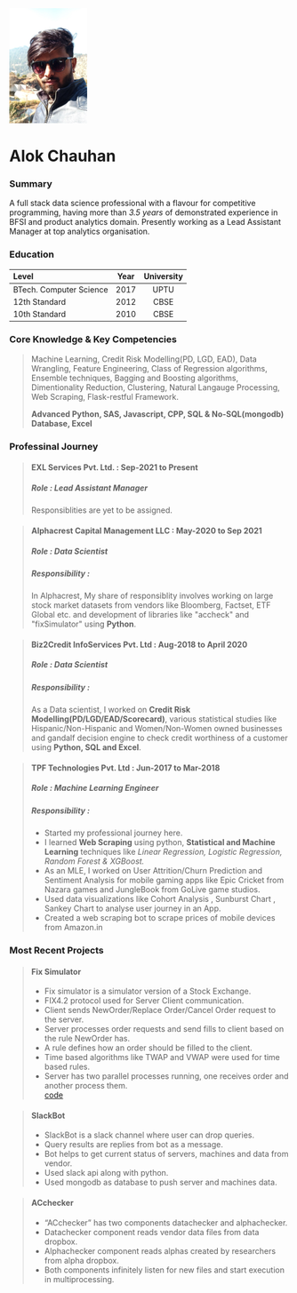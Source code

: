 <div><kbd><img src="Image.png"/></kbd></div>

# Alok Chauhan


### Summary
A full stack data science professional with a flavour for competitive programming, having more than *3.5 years* of demonstrated experience in BFSI and product analytics domain. Presently working as a Lead Assistant Manager at top analytics organisation.

### Education

| Level     |     Year    | University    |
| :---        |    :----:   |   :----:      |
| BTech. Computer Science    |     2017    | UPTU   |
| 12th Standard|   2012     | CBSE   |
| 10th Standard|   2010     | CBSE   |

### Core Knowledge & Key Competencies 
> Machine Learning, Credit Risk Modelling(PD, LGD, EAD), Data Wrangling, Feature Engineering, Class of Regression algorithms, Ensemble techniques, Bagging and Boosting algorithms, Dimentionality Reduction, Clustering, Natural Langauge Processing, Web Scraping, Flask-restful Framework.
> 
> **Advanced Python, SAS, Javascript, CPP, SQL & No-SQL(mongodb) Database, Excel**

### Professinal Journey

> #### EXL Services Pvt. Ltd. : **Sep-2021 to Present**
> ##### Role : Lead Assistant Manager
> Responsiblities are yet to be assigned.


> #### Alphacrest Capital Management LLC : **May-2020 to Sep 2021**
> ##### Role : Data Scientist
> ##### Responsibility : 
> In Alphacrest, My share of responsiblity involves working on large stock market datasets from vendors like Bloomberg, Factset, ETF Global etc. and development of libraries like "accheck" and "fixSimulator" using **Python**.

> #### Biz2Credit InfoServices Pvt. Ltd : **Aug-2018 to April 2020**
> ##### Role : Data Scientist
> ##### Responsibility :
> As a Data scientist,  I worked on **Credit Risk Modelling(PD/LGD/EAD/Scorecard)**, various statistical studies like Hispanic/Non-Hispanic and Women/Non-Women owned businesses and gandalf decision engine to check credit worthiness of a customer using **Python, SQL and Excel**.

> #### TPF Technologies Pvt. Ltd : **Jun-2017 to Mar-2018**
> ##### Role : Machine Learning Engineer
> ##### Responsibility :
> * Started my professional journey here.
> * I learned **Web Scraping** using python, **Statistical and Machine Learning** techniques like *Linear Regression, Logistic Regression, Random Forest & XGBoost.*
> * As an MLE, I worked on User Attrition/Churn Prediction and Sentiment Analysis for mobile gaming apps like Epic Cricket from Nazara games and JungleBook from GoLive game studios.
> * Used data visualizations like Cohort Analysis , Sunburst Chart , Sankey Chart to analyse user journey in an App.
> * Created a web scraping bot to scrape prices of mobile devices from Amazon.in

### Most Recent Projects
> #### Fix Simulator
> * Fix simulator is a simulator version of a Stock Exchange.         
> * FIX4.2 protocol used for Server Client communication.           
> * Client sends NewOrder/Replace Order/Cancel Order request to the server.         
> * Server processes order requests and send fills to client based on the rule NewOrder has.       
> * A rule defines how an order should be filled to the client.      
> * Time based algorithms like TWAP and VWAP were used for time based rules.      
> * Server has two parallel processes running, one receives order and another process them.   
> [code](https://github.com/imAllok/simulator)

> #### SlackBot
>  * SlackBot is a slack channel where user can drop queries.
>  * Query results are replies from bot as a message.
>  * Bot helps to get current status of servers, machines and data from vendor.
>  * Used slack api along with python.
>  * Used mongodb as database to push server and machines data.

> #### ACchecker
> * “ACchecker” has two components datachecker and alphachecker. 
> * Datachecker component reads vendor data files from data dropbox.
> * Alphachecker component reads alphas created by researchers from alpha dropbox.
> * Both components infinitely listen for new files and start execution in multiprocessing.
